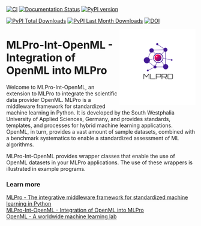 [![CI](https://github.com/fhswf/MLPro-Int-OpenML/actions/workflows/ci.yml/badge.svg)](https://github.com/fhswf/MLPro-Int-OpenML/actions/workflows/ci.yml)
[![Documentation Status](https://readthedocs.org/projects/mlpro-int-openml/badge/?version=latest)](https://mlpro-int-openml.readthedocs.io/en/latest/?badge=latest)
[![PyPI version](https://badge.fury.io/py/mlpro-int-openml.svg)](https://badge.fury.io/py/mlpro-int-openml)
<!---
[![Anaconda-Version Badge](https://anaconda.org/mlpro-int-openml/mlpro-int-openml/badges/version.svg)](https://anaconda.org/mlpro-int-openml/mlpro)
[![Anaconda-Downloads Badge](https://img.shields.io/conda/dn/mlpro-int-openml/mlpro-int-openml?color=green&label=Anaconda.org%20Total%20downloads&style=flat-square)](https://anaconda.org/mlpro-int-openml/mlpro-int-openml)
--->
[![PyPI Total Downloads](https://static.pepy.tech/personalized-badge/mlpro-int-openml?period=total&units=international_system&left_color=blue&right_color=orange&left_text=PyPI%20Total%20Downloads)](https://pepy.tech/project/mlpro-int-openml)
[![PyPI Last Month Downloads](https://static.pepy.tech/personalized-badge/mlpro-int-openml?period=month&units=international_system&left_color=blue&right_color=orange&left_text=PyPI%20Last%20Month%20Downloads)](https://pepy.tech/project/mlpro-int-openml)
[![DOI](https://zenodo.org/badge/DOI/10.5281/zenodo.15206724.svg)](https://doi.org/10.5281/zenodo.15206724)


<img src="https://github.com/fhswf/MLPro-Int-OpenML/blob/main/doc/logo/original/logo.png?raw=True" align="right" width="40%"/>

# MLPro-Int-OpenML - Integration of OpenML into MLPro
Welcome to MLPro-Int-OpenML, an extension to MLPro to integrate the scientific data provider OpenML.
MLPro is a middleware framework for standardized machine learning in Python. It is 
developed by the South Westphalia University of Applied Sciences, Germany, and provides 
standards, templates, and processes for hybrid machine learning applications. OpenML, in turn, 
provides a vast amount of sample datasets, combined with a benchmark systematics to
enable a standardized assessment of ML algorithms.

MLPro-Int-OpenML provides wrapper classes that enable the use of OpenML datasets in your 
MLPro applications. The use of these wrappers is illustrated in example programs.

### Learn more
[MLPro - The integrative middleware framework for standardized machine learning in Python](https://mlpro.readthedocs.io)   
[MLPro-Int-OpenML - Integration of OpenML into MLPro](https://mlpro-int-openml.readthedocs.io)   
[OpenML - A worldwide machine learning lab](https://www.openml.org/)   
